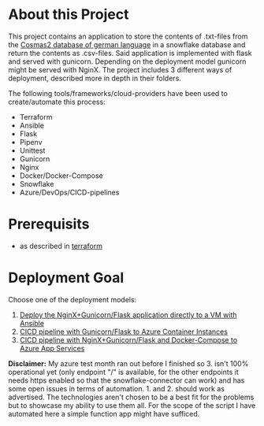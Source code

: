 # About this Project
This project contains an application to store the contents of .txt-files from the [Cosmas2 database of german language][1] in a snowflake database and return the contents as .csv-files. Said application is implemented with flask and served with gunicorn. Depending on the deployment model gunicorn might be served with NginX.
The project includes 3 different ways of deployment, described more in depth in their folders.

The following tools/frameworks/cloud-providers have been used to create/automate this process:
* Terraform
* Ansible
* Flask
* Pipenv
* Unittest
* Gunicorn
* Nginx
* Docker/Docker-Compose
* Snowflake
* Azure/DevOps/CICD-pipelines

# Prerequisits
- as described in [terraform][2]

# Deployment Goal
Choose one of the deployment models:
1. [Deploy the NginX+Gunicorn/Flask application directly to a VM with Ansible][3]
2. [CICD pipeline with Gunicorn/Flask to Azure Container Instances][4]
3. [CICD pipeline with NginX+Gunicorn/Flask and Docker-Compose to Azure App Services][5]

**Disclaimer:**
My azure test month ran out before I finished so 3. isn't 100% operational yet (only endpoint "/" is available, for the other endpoints it needs https enabled so that the snowflake-connector can work) and has some open issues in terms of automation. 1. and 2. should work as advertised.
The technologies aren't chosen to be a best fit for the problems but to showcase my ability to use them all. For the scope of the script I have automated here a simple function app might have sufficed.



[1]: https://cosmas2.ids-mannheim.de/cosmas2-web/
[2]: https://github.com/Philipeace/cloudsolutions/tree/main/terraform
[3]: https://github.com/Philipeace/cloudsolutions/tree/main/ansible
[4]: https://github.com/Philipeace/cloudsolutions/tree/main/azure/CICDContainerInstance
[5]: https://github.com/Philipeace/cloudsolutions/tree/main/azure/CICDComposeWebApp


